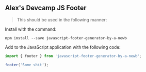 ## Alex's Devcamp JS Footer

> This should be used in the following manner:

Install with the command: 

```
npm install --save javascript-footer-generator-by-a-newb
```

Add to the JavaScript application with the following code:

```javascript
import { footer } from 'javascript-footer-generator-by-a-newb';

footer('Some shit');
```